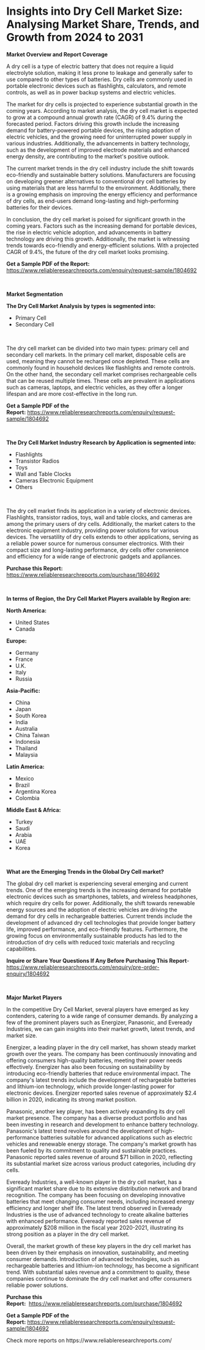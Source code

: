 <p><h1>Insights into Dry Cell Market Size: Analysing Market Share, Trends, and Growth from 2024 to 2031</h1></p><p><strong>Market Overview and Report Coverage</strong></p>
<p><p>A dry cell is a type of electric battery that does not require a liquid electrolyte solution, making it less prone to leakage and generally safer to use compared to other types of batteries. Dry cells are commonly used in portable electronic devices such as flashlights, calculators, and remote controls, as well as in power backup systems and electric vehicles.</p><p>The market for dry cells is projected to experience substantial growth in the coming years. According to market analysis, the dry cell market is expected to grow at a compound annual growth rate (CAGR) of 9.4% during the forecasted period. Factors driving this growth include the increasing demand for battery-powered portable devices, the rising adoption of electric vehicles, and the growing need for uninterrupted power supply in various industries. Additionally, the advancements in battery technology, such as the development of improved electrode materials and enhanced energy density, are contributing to the market's positive outlook.</p><p>The current market trends in the dry cell industry include the shift towards eco-friendly and sustainable battery solutions. Manufacturers are focusing on developing greener alternatives to conventional dry cell batteries by using materials that are less harmful to the environment. Additionally, there is a growing emphasis on improving the energy efficiency and performance of dry cells, as end-users demand long-lasting and high-performing batteries for their devices.</p><p>In conclusion, the dry cell market is poised for significant growth in the coming years. Factors such as the increasing demand for portable devices, the rise in electric vehicle adoption, and advancements in battery technology are driving this growth. Additionally, the market is witnessing trends towards eco-friendly and energy-efficient solutions. With a projected CAGR of 9.4%, the future of the dry cell market looks promising.</p></p>
<p><strong>Get a Sample PDF of the Report:</strong> <a href="https://www.reliableresearchreports.com/enquiry/request-sample/1804692">https://www.reliableresearchreports.com/enquiry/request-sample/1804692</a></p>
<p>&nbsp;</p>
<p><strong>Market Segmentation</strong></p>
<p><strong>The Dry Cell Market Analysis by types is segmented into:</strong></p>
<p><ul><li>Primary Cell</li><li>Secondary Cell</li></ul></p>
<p>&nbsp;</p>
<p><p>The dry cell market can be divided into two main types: primary cell and secondary cell markets. In the primary cell market, disposable cells are used, meaning they cannot be recharged once depleted. These cells are commonly found in household devices like flashlights and remote controls. On the other hand, the secondary cell market comprises rechargeable cells that can be reused multiple times. These cells are prevalent in applications such as cameras, laptops, and electric vehicles, as they offer a longer lifespan and are more cost-effective in the long run.</p></p>
<p><strong>Get a Sample PDF of the Report:</strong>&nbsp;<a href="https://www.reliableresearchreports.com/enquiry/request-sample/1804692">https://www.reliableresearchreports.com/enquiry/request-sample/1804692</a></p>
<p>&nbsp;</p>
<p><strong>The Dry Cell Market Industry Research by Application is segmented into:</strong></p>
<p><ul><li>Flashlights</li><li>Transistor Radios</li><li>Toys</li><li>Wall and Table Clocks</li><li>Cameras Electronic Equipment</li><li>Others</li></ul></p>
<p>&nbsp;</p>
<p><p>The dry cell market finds its application in a variety of electronic devices. Flashlights, transistor radios, toys, wall and table clocks, and cameras are among the primary users of dry cells. Additionally, the market caters to the electronic equipment industry, providing power solutions for various devices. The versatility of dry cells extends to other applications, serving as a reliable power source for numerous consumer electronics. With their compact size and long-lasting performance, dry cells offer convenience and efficiency for a wide range of electronic gadgets and appliances.</p></p>
<p><strong>Purchase this Report:</strong>&nbsp; <a href="https://www.reliableresearchreports.com/purchase/1804692">https://www.reliableresearchreports.com/purchase/1804692</a></p>
<p>&nbsp;</p>
<p><strong>In terms of Region, the Dry Cell Market Players available by Region are:</strong></p>
<p>
    <p> <strong> North America: </strong>
        <ul>
            <li>United States</li>
            <li>Canada</li>
        </ul>
        </p> 
    <p> <strong> Europe: </strong>
        <ul>
            <li>Germany</li>
            <li>France</li>
            <li>U.K.</li>
            <li>Italy</li>
            <li>Russia</li>
        </ul>
        </p> 
    <p> <strong> Asia-Pacific: </strong>
        <ul>
            <li>China</li>
            <li>Japan</li>
            <li>South Korea</li>
            <li>India</li>
            <li>Australia</li>
            <li>China Taiwan</li>
            <li>Indonesia</li>
            <li>Thailand</li>
            <li>Malaysia</li>
        </ul>
        </p> 
    <p> <strong> Latin America: </strong>
        <ul>
            <li>Mexico</li>
            <li>Brazil</li>
            <li>Argentina Korea</li>
            <li>Colombia</li>
        </ul>
        </p> 
    <p> <strong> Middle East & Africa: </strong>
        <ul>
            <li>Turkey</li>
            <li>Saudi</li>
            <li>Arabia</li>
            <li>UAE</li>
            <li>Korea</li>
        </ul>
    </p>
    </p>
<p>&nbsp;</p>
<p><strong>What are the Emerging Trends in the Global Dry Cell market?</strong></p>
<p><p>The global dry cell market is experiencing several emerging and current trends. One of the emerging trends is the increasing demand for portable electronic devices such as smartphones, tablets, and wireless headphones, which require dry cells for power. Additionally, the shift towards renewable energy sources and the adoption of electric vehicles are driving the demand for dry cells in rechargeable batteries. Current trends include the development of advanced dry cell technologies that provide longer battery life, improved performance, and eco-friendly features. Furthermore, the growing focus on environmentally sustainable products has led to the introduction of dry cells with reduced toxic materials and recycling capabilities.</p></p>
<p><strong>Inquire or Share Your Questions If Any Before Purchasing This Report</strong>- <a href="https://www.reliableresearchreports.com/enquiry/pre-order-enquiry/1804692">https://www.reliableresearchreports.com/enquiry/pre-order-enquiry/1804692</a></p>
<p>&nbsp;</p>
<p><strong>Major Market Players</strong></p>
<p><p>In the competitive Dry Cell Market, several players have emerged as key contenders, catering to a wide range of consumer demands. By analyzing a few of the prominent players such as Energizer, Panasonic, and Eveready Industries, we can gain insights into their market growth, latest trends, and market size.</p><p>Energizer, a leading player in the dry cell market, has shown steady market growth over the years. The company has been continuously innovating and offering consumers high-quality batteries, meeting their power needs effectively. Energizer has also been focusing on sustainability by introducing eco-friendly batteries that reduce environmental impact. The company's latest trends include the development of rechargeable batteries and lithium-ion technology, which provide longer-lasting power for electronic devices. Energizer reported sales revenue of approximately $2.4 billion in 2020, indicating its strong market position.</p><p>Panasonic, another key player, has been actively expanding its dry cell market presence. The company has a diverse product portfolio and has been investing in research and development to enhance battery technology. Panasonic's latest trend revolves around the development of high-performance batteries suitable for advanced applications such as electric vehicles and renewable energy storage. The company's market growth has been fueled by its commitment to quality and sustainable practices. Panasonic reported sales revenue of around $71 billion in 2020, reflecting its substantial market size across various product categories, including dry cells.</p><p>Eveready Industries, a well-known player in the dry cell market, has a significant market share due to its extensive distribution network and brand recognition. The company has been focusing on developing innovative batteries that meet changing consumer needs, including increased energy efficiency and longer shelf life. The latest trend observed in Eveready Industries is the use of advanced technology to create alkaline batteries with enhanced performance. Eveready reported sales revenue of approximately $208 million in the fiscal year 2020-2021, illustrating its strong position as a player in the dry cell market.</p><p>Overall, the market growth of these key players in the dry cell market has been driven by their emphasis on innovation, sustainability, and meeting consumer demands. Introduction of advanced technologies, such as rechargeable batteries and lithium-ion technology, has become a significant trend. With substantial sales revenue and a commitment to quality, these companies continue to dominate the dry cell market and offer consumers reliable power solutions.</p></p>
<p><strong>Purchase this Report:</strong>&nbsp;&nbsp;<a href="https://www.reliableresearchreports.com/purchase/1804692">https://www.reliableresearchreports.com/purchase/1804692</a></p>
<p></p>
<p><strong>Get a Sample PDF of the Report:</strong>&nbsp;<a href="https://www.reliableresearchreports.com/enquiry/request-sample/1804692">https://www.reliableresearchreports.com/enquiry/request-sample/1804692</a></p>
<p>Check more reports on https://www.reliableresearchreports.com/</p>